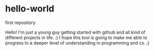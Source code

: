 # hello-world
first repository

Hello! I'm just a young guy getting started with github and all kind of different projects in life. :)
I hope this tool is going to make me able to progress to a deeper level of understanding in programming and cs. ;)
